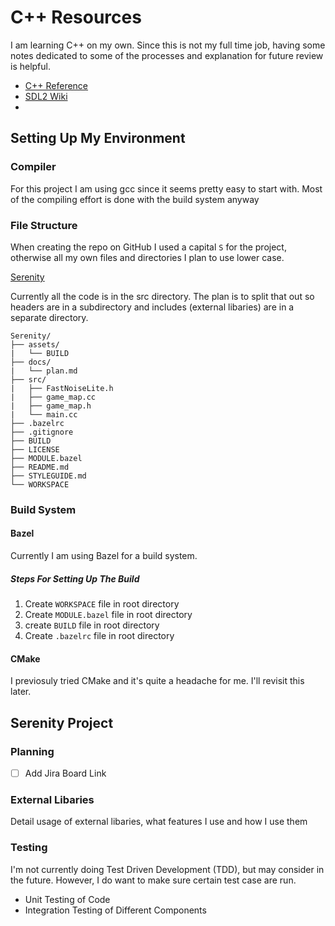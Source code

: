 # C++ Resources

I am learning C++ on my own.  Since this is not my full time job, having some notes dedicated to some of the processes and explanation for future review is helpful.

- [C++ Reference](https://en.cppreference.com/w/)
- [SDL2 Wiki](https://wiki.libsdl.org/SDL2/FrontPage)
- 

## Setting Up My Environment

### Compiler

For this project I am using gcc since it seems pretty easy to start with.  Most of the compiling effort is done with the build system anyway

### File Structure

When creating the repo on GitHub I used a capital `S` for the project, otherwise all my own files and directories I plan to use lower case.

[Serenity](https://github.com/Etharialle/Serenity)

Currently all the code is in the src directory.  The plan is to split that out so headers are in a subdirectory and includes (external libaries) are in a separate directory.

```plaintext
Serenity/
├── assets/
|   └── BUILD
├── docs/
|   └── plan.md
├── src/
|   ├── FastNoiseLite.h
|   ├── game_map.cc
|   ├── game_map.h
|   └── main.cc
├── .bazelrc
├── .gitignore
├── BUILD
├── LICENSE
├── MODULE.bazel
├── README.md
├── STYLEGUIDE.md
└── WORKSPACE
```


### Build System

#### Bazel

Currently I am using Bazel for a build system.

##### Steps For Setting Up The Build

1) Create `WORKSPACE` file in root directory
2) Create `MODULE.bazel` file in root directory
3) create `BUILD` file in root directory
4) Create `.bazelrc` file in root directory

#### CMake

I previosuly tried CMake and it's quite a headache for me.  I'll revisit this later.

## Serenity Project

### Planning

- [ ] Add Jira Board Link

### External Libaries

Detail usage of external libaries, what features I use and how I use them

### Testing

I'm not currently doing Test Driven Development (TDD), but may consider in the future.  However, I do want to make sure certain test case are run.

- Unit Testing of Code
- Integration Testing of Different Components